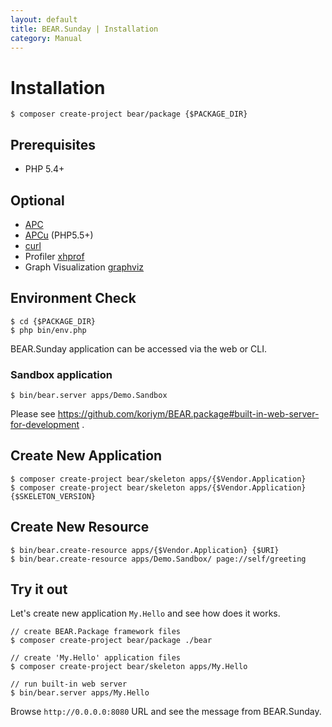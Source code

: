 ```yaml
---
layout: default
title: BEAR.Sunday | Installation
category: Manual
---
```


# Installation 

```
$ composer create-project bear/package {$PACKAGE_DIR}
```

## Prerequisites 

 * PHP 5.4+

## Optional 

 * [APC](http://php.net/manual/ja/book.apc.php)
 * [APCu](http://pecl.php.net/package/APCu) (PHP5.5+)
 * [curl](http://php.net/manual/ja/book.curl.php)
 * Profiler [xhprof](http://jp.php.net/manual/en/book.xhprof.php)
 * Graph Visualization [graphviz](http://www.graphviz.org/)

## Environment Check 

```
$ cd {$PACKAGE_DIR}
$ php bin/env.php
```

BEAR.Sunday application can be accessed via the web or CLI.

### Sandbox application

```
$ bin/bear.server apps/Demo.Sandbox
```

Please see https://github.com/koriym/BEAR.package#built-in-web-server-for-development .

## Create New Application

```
$ composer create-project bear/skeleton apps/{$Vendor.Application}
$ composer create-project bear/skeleton apps/{$Vendor.Application} {$SKELETON_VERSION}
```

## Create New Resource

```
$ bin/bear.create-resource apps/{$Vendor.Application} {$URI}
$ bin/bear.create-resource apps/Demo.Sandbox/ page://self/greeting
```

## Try it out

Let's create new application `My.Hello` and see how does it works.

```
// create BEAR.Package framework files
$ composer create-project bear/package ./bear

// create 'My.Hello' application files
$ composer create-project bear/skeleton apps/My.Hello

// run built-in web server
$ bin/bear.server apps/My.Hello
```

Browse `http://0.0.0.0:8080` URL and see the message from BEAR.Sunday.
